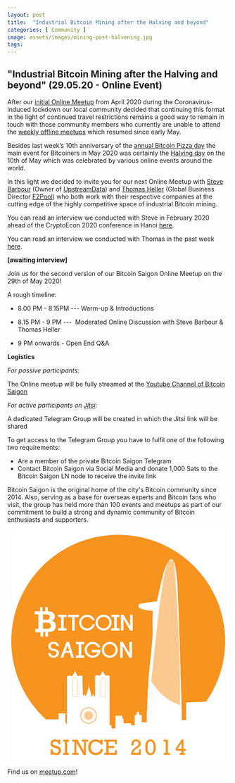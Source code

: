 ```yaml
---
layout: post
title:  "Industrial Bitcoin Mining after the Halving and beyond"
categories: [ Community ]
image: assets/images/mining-post-halvening.jpg
tags: 
---
```


## "Industrial Bitcoin Mining after the Halving and beyond" (29.05.20 - Online Event)


After our [initial Online Meetup](https://bitcoinsaigon.org/first-online-meetup/) from April 2020 during the Coronavirus-induced lockdown our local community decided that continuing this format in the light of continued travel restrictions remains a good way to remain in touch with those community members who currently are unable to attend the [weekly offline meetups](https://twitter.com/BitcoinSaigon/status/1257088502065291265) which resumed since early May.


Besides last week’s 10th anniversary of the [annual Bitcoin Pizza day](https://bitcoinsaigon.org/10th-anniversary-pizza-day/) the main event for Bitcoiners in May 2020 was certainly the [Halving day](https://www.bitcoinhalving.com/what-is-the-bitcoin-halving) on the 10th of May which was celebrated by various online events around the world.


In this light we decided to invite you for our next Online Meetup with [Steve Barbour](https://twitter.com/sgbarbour?lang=en) (Owner of [UpstreamData](https://www.upstreamdata.ca/)) and [Thomas Heller](https://twitter.com/thomasheller_?lang=en) (Global Business Director [F2Pool](https://www.f2pool.com/)) who both work with their respective companies at the cutting edge of the highly competitive space of industrial Bitcoin mining.


You can read an interview we conducted with Steve in February 2020 ahead of the CryptoEcon 2020 conference in Hanoi [here](https://bitcoinsaigon.org/interview-steve-barbour-upstreamdata/).


You can read an interview we conducted with Thomas in the past week [here](https://bitcoinsaigon.org/interview-thomas-heller/).


**[awaiting interview]**


Join us for the second version of our Bitcoin Saigon Online Meetup on the 29th of May 2020!


A rough timeline:


- 8.00 PM - 8.15PM --- Warm-up & Introductions

- 8.15 PM - 9 PM ---  Moderated Online Discussion with Steve Barbour & Thomas Heller

- 9 PM onwards - Open End Q&A


**Logistics**


*For passive participants:*


The Online meetup will be fully streamed at the [Youtube Channel of Bitcoin Saigon](https://www.youtube.com/channel/UC_ndxmE3SG_FaAD24hnh_eg)


*For active participants on [Jitsi](http://jitsi.org):*


A dedicated Telegram Group will be created in which the Jitsi link will be shared

To get access to the Telegram Group you have to fulfil one of the following two requirements:


- Are a member of the private Bitcoin Saigon Telegram
- Contact Bitcoin Saigon via Social Media and donate 1,000 Sats to the Bitcoin Saigon LN node to receive the invite link



Bitcoin Saigon is the original home of the city's Bitcoin community since 2014.  Also, serving as a base for overseas experts and Bitcoin fans who visit, the group has held more than 100 events and meetups as part of our commitment to build a strong and dynamic community of Bitcoin enthusiasts and supporters.

![](../assets/images/bitcoin_saigon_logo.png)

Find us on [meetup.com](https://www.meetup.com/Bitcoin-Saigon-Meetup/)!
